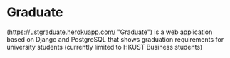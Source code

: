 # Graduate
(https://ustgraduate.herokuapp.com/ "Graduate") is a web application based on Django and PostgreSQL that shows graduation requirements for university students (currently limited to HKUST Business students)
